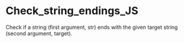 # Check_string_endings_JS

Check if a string (first argument, str) ends with the given target string (second argument, target).
